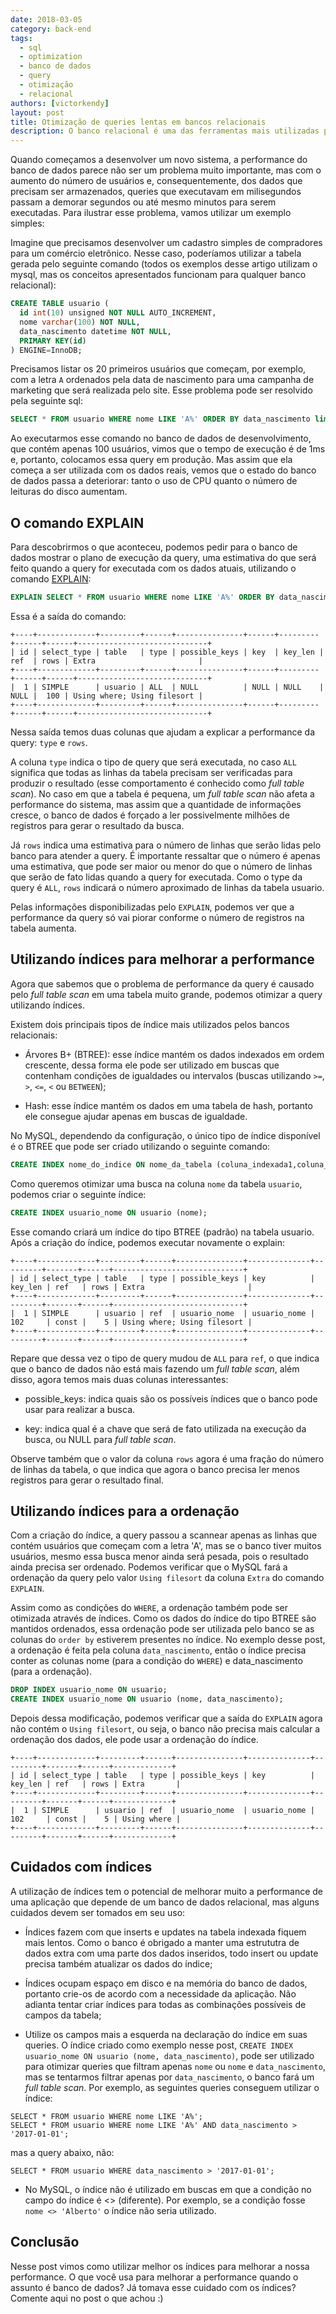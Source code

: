 ```yaml
---
date: 2018-03-05
category: back-end
tags:
  - sql
  - optimization
  - banco de dados
  - query
  - otimização
  - relacional
authors: [victorkendy]
layout: post
title: Otimização de queries lentas em bancos relacionais
description: O banco relacional é uma das ferramentas mais utilizadas para o armazenamento de dados em aplicações, porém a performance dessas ferramentas pode sofrer caso os dados sejam inseridos sem o devido cuidado. Nesse post teremos uma introdução prática aos índices como uma forma de otimização de buscas.
---
```


Quando começamos a desenvolver um novo sistema, a performance do banco de dados parece não ser um problema muito importante,
mas com o aumento do número de usuários e, consequentemente, dos dados que precisam ser armazenados, queries que executavam
em milisegundos passam a demorar segundos ou até mesmo minutos para serem executadas. Para ilustrar esse problema, vamos
utilizar um exemplo simples:

Imagine que precisamos desenvolver um cadastro simples de compradores para um comércio eletrônico. Nesse caso, poderíamos
utilizar a tabela gerada pelo seguinte comando (todos os exemplos desse artigo utilizam o mysql, mas os conceitos
apresentados funcionam para qualquer banco relacional):

```sql
CREATE TABLE usuario (
  id int(10) unsigned NOT NULL AUTO_INCREMENT,
  nome varchar(100) NOT NULL,
  data_nascimento datetime NOT NULL,
  PRIMARY KEY(id)
) ENGINE=InnoDB;
```
Precisamos listar os 20 primeiros usuários que começam, por exemplo, com a letra `A` ordenados pela data de nascimento para uma campanha de marketing que
será realizada pelo site. Esse problema pode ser resolvido pela seguinte sql:
```sql
SELECT * FROM usuario WHERE nome LIKE 'A%' ORDER BY data_nascimento limit 20;
```
Ao executarmos esse comando no banco de dados de desenvolvimento, que contém apenas 100 usuários, vimos que o tempo de execução é de 1ms e,
portanto, colocamos essa query em produção. Mas assim que ela começa a ser utilizada com os dados reais, vemos que o estado do banco de dados
passa a deteriorar: tanto o uso de CPU quanto o número de leituras do disco aumentam.

## O comando EXPLAIN

Para descobrirmos o que aconteceu, podemos pedir para o banco de dados mostrar o plano de execução da query, uma estimativa do que será feito
quando a query for executada com os dados atuais, utilizando o comando [EXPLAIN](https://dev.mysql.com/doc/refman/5.7/en/explain.html):

```sql
EXPLAIN SELECT * FROM usuario WHERE nome LIKE 'A%' ORDER BY data_nascimento limit 20;
```
Essa é a saída do comando:

```
+----+-------------+---------+------+---------------+------+---------+------+------+-----------------------------+
| id | select_type | table   | type | possible_keys | key  | key_len | ref  | rows | Extra                       |
+----+-------------+---------+------+---------------+------+---------+------+------+-----------------------------+
|  1 | SIMPLE      | usuario | ALL  | NULL          | NULL | NULL    | NULL |  100 | Using where; Using filesort |
+----+-------------+---------+------+---------------+------+---------+------+------+-----------------------------+
```
Nessa saída temos duas colunas que ajudam a explicar a performance da query: `type` e `rows`.

A coluna `type` indica o tipo de query que será executada, no caso `ALL` significa que todas as linhas da tabela precisam ser verificadas para produzir
o resultado (esse comportamento é conhecido como *full table scan*). No caso em que a tabela é pequena, um *full table scan* não afeta a performance do sistema,
mas assim que a quantidade de informações cresce, o banco de dados é forçado a ler possivelmente milhões de registros para gerar o resultado da busca.

Já `rows` indica uma estimativa para o número de linhas que serão lidas pelo banco para atender a query. É importante ressaltar que o número é apenas
uma estimativa, que pode ser maior ou menor do que o número de linhas que serão de fato lidas quando a query for executada. Como o type da query é `ALL`,
`rows` indicará o número aproximado de linhas da tabela usuario.

Pelas informações disponibilizadas pelo `EXPLAIN`, podemos ver que a performance da query só vai piorar conforme o número de registros na tabela aumenta.

## Utilizando índices para melhorar a performance

Agora que sabemos que o problema de performance da query é causado pelo *full table scan* em uma tabela muito grande, podemos otimizar a query utilizando índices.

Existem dois principais tipos de índice mais utilizados pelos bancos relacionais:

 - Árvores B+ (BTREE): esse índice mantém os dados indexados em ordem crescente, dessa forma ele pode ser utilizado em buscas que contenham condições de igualdades
 ou intervalos (buscas utilizando `>=`, `>`, `<=`, `<` ou `BETWEEN`);

 - Hash: esse índice mantém os dados em uma tabela de hash, portanto ele consegue ajudar apenas em buscas de igualdade.

No MySQL, dependendo da configuração, o único tipo de índice disponível é o BTREE que pode ser criado utilizando o seguinte comando:

```sql
CREATE INDEX nome_do_indice ON nome_da_tabela (coluna_indexada1,coluna_indexada2,...);
```

Como queremos otimizar uma busca na coluna `nome` da tabela `usuario`, podemos criar o seguinte índice:

```sql
CREATE INDEX usuario_nome ON usuario (nome);
```
Esse comando criará um índice do tipo BTREE (padrão) na tabela usuario. Após a criação do índice, podemos executar novamente o explain:

```
+----+-------------+---------+------+---------------+--------------+---------+-------+------+-----------------------------+
| id | select_type | table   | type | possible_keys | key          | key_len | ref   | rows | Extra                       |
+----+-------------+---------+------+---------------+--------------+---------+-------+------+-----------------------------+
|  1 | SIMPLE      | usuario | ref  | usuario_nome  | usuario_nome | 102     | const |    5 | Using where; Using filesort |
+----+-------------+---------+------+---------------+--------------+---------+-------+------+-----------------------------+
```

Repare que dessa vez o tipo de query mudou de `ALL` para `ref`, o que indica que o banco de dados não está mais fazendo um *full table
scan*, além disso, agora temos mais duas colunas interessantes:

 - possible_keys: indica quais são os possíveis índices que o banco pode usar para realizar a busca.

 - key: indica qual é a chave que será de fato utilizada na execução da busca, ou NULL para *full table scan*.

Observe também que o valor da coluna `rows` agora é uma fração do número de linhas da tabela, o que indica que agora o banco precisa ler menos
registros para gerar o resultado final.

## Utilizando índices para a ordenação

Com a criação do índice, a query passou a scannear apenas as linhas que contém usuários que começam com a letra 'A', mas se o banco tiver muitos usuários,
mesmo essa busca menor ainda será pesada, pois o resultado ainda precisa ser ordenado. Podemos verificar que o MySQL fará a ordenação da query pelo valor
`Using filesort` da coluna `Extra` do comando `EXPLAIN`.

Assim como as condições do `WHERE`, a ordenação também pode ser otimizada através de índices. Como os dados do índice do tipo BTREE são mantidos ordenados,
essa ordenação pode ser utilizada pelo banco se as colunas do `order by` estiverem presentes no índice. No exemplo desse post, a ordenação é feita
pela coluna `data_nascimento`, então o índice precisa conter as colunas nome (para a condição do `WHERE`) e data_nascimento (para a ordenação).

```sql
DROP INDEX usuario_nome ON usuario;
CREATE INDEX usuario_nome ON usuario (nome, data_nascimento);
```
Depois dessa modificação, podemos verificar que a saída do `EXPLAIN` agora não contém o `Using filesort`, ou seja, o banco não precisa mais calcular a ordenação
dos dados, ele pode usar a ordenação do índice.

```
+----+-------------+---------+------+---------------+--------------+---------+-------+------+-------------+
| id | select_type | table   | type | possible_keys | key          | key_len | ref   | rows | Extra       |
+----+-------------+---------+------+---------------+--------------+---------+-------+------+-------------+
|  1 | SIMPLE      | usuario | ref  | usuario_nome  | usuario_nome | 102     | const |    5 | Using where |
+----+-------------+---------+------+---------------+--------------+---------+-------+------+-------------+
```

## Cuidados com índices

A utilização de índices tem o potencial de melhorar muito a performance de uma aplicação que depende de um banco de dados relacional, mas alguns cuidados devem ser tomados
em seu uso:

 - Índices fazem com que inserts e updates na tabela indexada fiquem mais lentos. Como o banco é obrigado a manter uma estrututra de dados extra com uma parte dos dados inseridos,
 todo insert ou update precisa também atualizar os dados do índice;

 - Índices ocupam espaço em disco e na memória do banco de dados, portanto crie-os de acordo com a necessidade da aplicação. Não adianta tentar criar índices para todas as
 combinações possíveis de campos da tabela;

 - Utilize os campos mais a esquerda na declaração do índice em suas queries. O índice criado como exemplo nesse post, `CREATE INDEX usuario_nome ON usuario (nome, data_nascimento)`,
 pode ser utilizado para otimizar queries que filtram apenas `nome` ou `nome` e `data_nascimento`, mas se tentarmos filtrar apenas por `data_nascimento`, o banco fará um *full table scan*. Por exemplo, as seguintes queries conseguem utilizar o índice:
 ```
 SELECT * FROM usuario WHERE nome LIKE 'A%';
 SELECT * FROM usuario WHERE nome LIKE 'A%' AND data_nascimento > '2017-01-01';
 ```
 mas a query abaixo, não:
 ```
 SELECT * FROM usuario WHERE data_nascimento > '2017-01-01';
 ```

 - No MySQL, o índice não é utilizado em buscas em que a condição no campo do índice é <> (diferente). Por exemplo, se a condição fosse `nome <> 'Alberto'` o índice não seria utilizado.

## Conclusão

Nesse post vimos como utilizar melhor os índices para melhorar a nossa performance. O que você usa para melhorar a performance quando o assunto é banco de dados? Já tomava esse cuidado com os índices? Comente aqui no post o que achou :)
